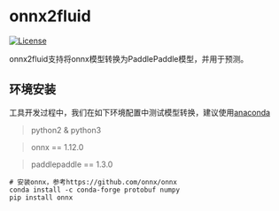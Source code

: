 # onnx2fluid
[![License](https://img.shields.io/badge/license-Apache%202-blue.svg)](LICENSE)


onnx2fluid支持将onnx模型转换为PaddlePaddle模型，并用于预测。

## 环境安装

工具开发过程中，我们在如下环境配置中测试模型转换，建议使用[anaconda](https://docs.anaconda.com/anaconda/install)

> python2 & python3

> onnx == 1.12.0

> paddlepaddle == 1.3.0

``` shell
# 安装onnx，参考https://github.com/onnx/onnx
conda install -c conda-forge protobuf numpy
pip install onnx
```
         
